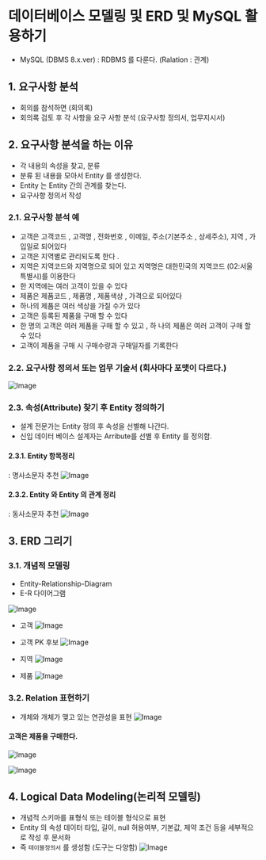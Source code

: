 # 데이터베이스 모델링 및 ERD 및 MySQL 활용하기

- MySQL (DBMS 8.x.ver)
  : RDBMS 를 다룬다. (Ralation : 관계)

## 1. 요구사항 분석

- 회의를 참석하면 (회의록)
- 회의록 검토 후 각 사항을 요구 사항 분석 (요구사항 정의서, 업무지시서)

## 2. 요구사항 분석을 하는 이유

- 각 내용의 속성을 찾고, 분류
- 분류 된 내용을 모아서 Entity 를 생성한다.
- Entity 는 Entity 간의 관계를 찾는다.
- 요구사항 정의서 작성

### 2.1. 요구사항 분석 예

- 고객은 고객코드 , 고객명 , 전화번호 , 이메일, 주소(기본주소 , 상세주소), 지역 , 가입일로 되어있다
- 고객은 지역별로 관리되도록 한다 .
- 지역은 지역코드와 지역명으로 되어 있고 지역명은 대한민국의 지역코드 (02:서울특별시)를 이용한다
- 한 지역에는 여러 고객이 있을 수 있다
- 제품은 제품코드 , 제품명 , 제품색상 , 가격으로 되어있다
- 하나의 제품은 여러 색상을 가질 수가 있다
- 고객은 등록된 제품을 구매 할 수 있다
- 한 명의 고객은 여러 제품을 구매 할 수 있고 , 하 나의 제품은 여러 고객이 구매 할 수 있다
- 고객이 제품을 구매 시 구매수량과 구매일자를 기록한다

### 2.2. 요구사항 정의서 또는 업무 기술서 (회사마다 포맷이 다르다.)

![Image](https://github.com/user-attachments/assets/0e7b4767-88fb-4376-b149-544b2f40c84e)

### 2.3. 속성(Attribute) 찾기 후 Entity 정의하기

- 설계 전문가는 Entity 정의 후 속성을 선별해 나간다.
- 신입 데이터 베이스 설계자는 Arribute를 선별 후 Entity 를 정의함.

#### 2.3.1. Entity 항목정리

: 명사소문자 추천
![Image](https://github.com/user-attachments/assets/193054d3-5190-4eac-bf37-e8785b673ce6)

#### 2.3.2. Entity 와 Entity 의 관계 정리

: 동사소문자 추천
![Image](https://github.com/user-attachments/assets/0e462426-eb64-493c-81b5-810288b9184e)

## 3. ERD 그리기

### 3.1. 개념적 모델링

- Entity-Relationship-Diagram
- E-R 다이어그램

![Image](https://github.com/user-attachments/assets/ca593cfa-eae0-4283-abf0-bb6d1a9d9332)

- 고객
  ![Image](https://github.com/user-attachments/assets/63881746-a650-4797-9148-3c20c6f4368a)

- 고객 PK 후보
  ![Image](https://github.com/user-attachments/assets/1d090d23-0264-4834-a68a-804e04674385)

- 지역
  ![Image](https://github.com/user-attachments/assets/417da956-10de-4811-96fd-5381ac7a72bf)

- 제품
  ![Image](https://github.com/user-attachments/assets/62372148-8ef5-4eb8-bd68-6897a5aa7caf)

### 3.2. Relation 표현하기

- 개체와 개체가 맺고 있는 연관성을 표현
  ![Image](https://github.com/user-attachments/assets/7ab6e272-28cb-432f-b653-086cc914327e)

#### 고객은 제품을 구매한다.

![Image](https://github.com/user-attachments/assets/19e3aa97-b5b8-4c11-866c-a2b474110ed8)

![Image](https://github.com/user-attachments/assets/52580bc0-f446-4c1f-a239-d034cb654fcb)

## 4. Logical Data Modeling(논리적 모델링)

- 개념적 스키마를 표형식 또는 테이블 형식으로 표현
- Entity 의 속성 데이터 타입, 길이, null 허용여부, 기본값, 제약 조건 등을 세부적으로 작성 후 문서화
- 즉 `테이블정의서` 를 생성함 (도구는 다양함)
  ![Image](https://github.com/user-attachments/assets/3022ae94-ee28-4c29-b1e5-1fbd84ee4854)
